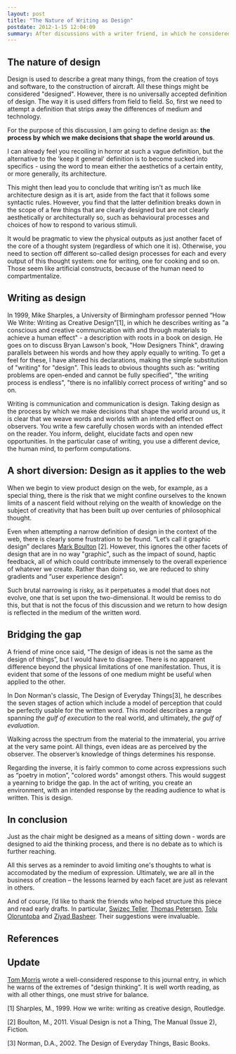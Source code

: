 ```yaml
--- 
layout: post
title: "The Nature of Writing as Design"
postdate: 2012-1-15 12:04:09
summary: After discussions with a writer friend, in which he considered design and writing to be different, I realized it would be prudent to put my thoughts on the subject to paper
---
```


The nature of design
--------------------

Design is used to describe a great many things, from the creation of toys and software, to the construction of aircraft. All these things might be considered "designed". However, there is no universally accepted definition of design. The way it is used differs from field to field. So, first we need to attempt a definition that strips away the differences of medium and technology.

For the purpose of this discussion, I am going to define design as: **the process by which we make decisions that shape the world around us**.

I can already feel you recoiling in horror at such a vague definition, but the alternative to the 'keep it general' definition is to become sucked into specifics - using the word to mean either the aesthetics of a certain entity, or more generally, its architecture.

This might then lead you to conclude that writing isn't as much like architecture design as it is art, aside from the fact that it follows some syntactic rules. However, you find that the latter definition breaks down in the scope of a few things that are clearly designed but are not clearly aesthetically or architecturally so, such as behavioural processes and choices of how to respond to various stimuli.

It would be pragmatic to view the physical outputs as just another facet of the core of a thought system (regardless of which one it is). Otherwise, you need to section off different so-called design processes for each and every output of this thought system: one for writing, one for cooking and so on. Those seem like artificial constructs, because of the human need to compartmentalize.

Writing as design
-----------------

In 1999, Mike Sharples, a University of Birmingham professor penned “How We Write: Writing as Creative Design”[1], in which he describes writing as "a conscious and creative communication with and through materials to achieve a human effect" - a description with roots in a book on design. He goes on to discuss Bryan Lawson's book, "How Designers Think", drawing parallels between his words and how they apply equally to writing. To get a feel for these, I have altered his declarations, making the simple substitution of "writing" for "design". This leads to obvious thoughts such as: "writing problems are open-ended and cannot be fully specified", "the writing process is endless", "there is no infallibly correct process of writing" and so on.

Writing is communication and communication is design. Taking design as the process by which we make decisions that shape the world around us, it is clear that we weave words and worlds with an intended effect on observers. You write a few carefully chosen words with an intended effect on the reader. You inform, delight, elucidate facts and open new opportunities. In the particular case of writing, you use a different device, the human mind, to perform computations.

A short diversion: Design as it applies to the web
--------------------------------------------------

When we begin to view product design on the web, for example, as a special thing, there is the risk that we might confine ourselves to the known limits of a nascent field without relying on the wealth of knowledge on the subject of creativity that has been built up over centuries of philosophical thought.

Even when attempting a narrow definition of design in the context of the web, there is clearly some frustration to be found. “Let’s call it graphic design” declares [Mark Boulton](http://twitter.com/markboulton/) [2]. However, this ignores the other facets of design that are in no way "graphic", such as the impact of sound, haptic feedback, all of which could contribute immensely to the overall experience of whatever we create. Rather than doing so, we are reduced to shiny gradients and “user experience design”.

Such brutal narrowing is risky, as it perpetuates a model that does not evolve, one that is set upon the two-dimensional. It would be remiss to do this, but that is not the focus of this discussion and we return to how design is reflected in the medium of the written word.

Bridging the gap
----------------

A friend of mine once said, “The design of ideas is not the same as the design of things”, but I would have to disagree. There is no apparent difference beyond the physical limitations of one manifestation. Thus, it is evident that some of the lessons of one medium might be useful when applied to the other.

In Don Norman's classic, The Design of Everyday Things[3], he describes the seven stages of action which include a model of perception that could be perfectly usable for the written word. This model describes a range spanning *the gulf of execution* to the real world, and ultimately, *the gulf of evaluation*.

Walking across the spectrum from the material to the immaterial, you arrive at the very same point. All things, even ideas are as perceived by the observer. The observer’s knowledge of things determines his response.

Regarding the inverse, it is fairly common to come across expressions such as “poetry in motion”, "colored words" amongst others. This would suggest a yearning to bridge the gap. In the act of writing, you create an environment, with an intended response by the reading audience to what is written. This is design.

In conclusion
-------------

Just as the chair might be designed as a means of sitting down - words are designed to aid the thinking process, and there is no debate as to which is further reaching.

All this serves as a reminder to avoid limiting one's thoughts to what is accomodated by the medium of expression. Ultimately, we are all in the business of creation – the lessons learned by each facet are just as relevant in others.

And of course, I’d like to thank the friends who helped structure this piece and read early drafts. In particular, [Swizec Teller](http://swizec.com), [Thomas Petersen](http://000fff.org), [Tolu Oloruntoba](http://insula.posterous.com/) and [Ziyad Basheer](http://twitter.com/ziyadbasheer). Their suggestions were invaluable.

References
----------

Update
------

[Tom Morris](http://blog.tommorris.org/post/20123571770/the-danger-of-design-thinking) wrote a well-considered response to this journal entry, in which he warns of the extremes of "design thinking". It is well worth reading, as with all other things, one must strive for balance.

[1] Sharples, M., 1999. How we write: writing as creative design, Routledge.

[2] Boulton, M., 2011. Visual Design is not a Thing, The Manual (Issue 2), Fiction.

[3] Norman, D.A., 2002. The Design of Everyday Things, Basic Books.
